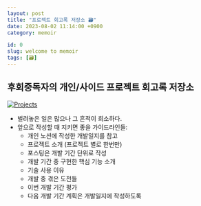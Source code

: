 ```yaml
---
layout: post
title: "프로젝트 회고록 저장소 🗃️"
date: 2023-08-02 11:14:00 +0900
category: memoir

id: 0
slug: welcome to memoir
tags: [🗃️]
---
```


## 후회중독자의 개인/사이드 프로젝트 회고록 저장소

<p class="center w-3-quarter rounded-edge-16">
  <a href="https://blog.anteater-lab.link/portfolio/#works-section">
  <img src="https://i.postimg.cc/6QRGLQdz/image.png" alt="Projects"/>
  </a>
</p>

- 벌려놓은 일은 많으나 그 흔적이 희소하다.
- 앞으로 작성할 때 지키면 좋을 가이드라인들:
  - 개인 노션에 작성한 개발일지를 참고
  - 프로젝트 소개 (프로젝트 별로 한번만)
  - 포스팅은 개발 기간 단위로 작성
  - 개발 기간 중 구현한 핵심 기능 소개
  - 기술 사용 이유
  - 개발 중 겪은 도전들
  - 이번 개발 기간 평가
  - 다음 개발 기간 계획은 개발일지에 작성하도록
